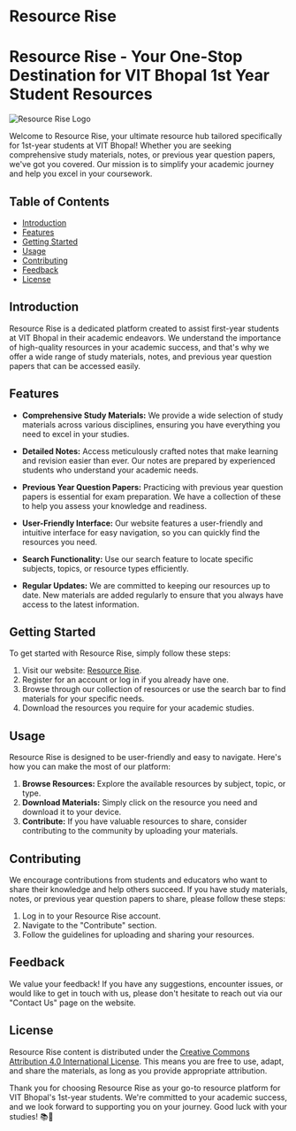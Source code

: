 # Resource Rise

# Resource Rise - Your One-Stop Destination for VIT Bhopal 1st Year Student Resources

![Resource Rise Logo](resource_rise_logo.png)

Welcome to Resource Rise, your ultimate resource hub tailored specifically for 1st-year students at VIT Bhopal! Whether you are seeking comprehensive study materials, notes, or previous year question papers, we've got you covered. Our mission is to simplify your academic journey and help you excel in your coursework.

## Table of Contents

- [Introduction](#introduction)
- [Features](#features)
- [Getting Started](#getting-started)
- [Usage](#usage)
- [Contributing](#contributing)
- [Feedback](#feedback)
- [License](#license)

## Introduction

Resource Rise is a dedicated platform created to assist first-year students at VIT Bhopal in their academic endeavors. We understand the importance of high-quality resources in your academic success, and that's why we offer a wide range of study materials, notes, and previous year question papers that can be accessed easily.

## Features

- **Comprehensive Study Materials:** We provide a wide selection of study materials across various disciplines, ensuring you have everything you need to excel in your studies.

- **Detailed Notes:** Access meticulously crafted notes that make learning and revision easier than ever. Our notes are prepared by experienced students who understand your academic needs.

- **Previous Year Question Papers:** Practicing with previous year question papers is essential for exam preparation. We have a collection of these to help you assess your knowledge and readiness.

- **User-Friendly Interface:** Our website features a user-friendly and intuitive interface for easy navigation, so you can quickly find the resources you need.

- **Search Functionality:** Use our search feature to locate specific subjects, topics, or resource types efficiently.

- **Regular Updates:** We are committed to keeping our resources up to date. New materials are added regularly to ensure that you always have access to the latest information.

## Getting Started

To get started with Resource Rise, simply follow these steps:

1. Visit our website: [Resource Rise](https://www.resourcerisevitbhopal.com).
2. Register for an account or log in if you already have one.
3. Browse through our collection of resources or use the search bar to find materials for your specific needs.
4. Download the resources you require for your academic studies.

## Usage

Resource Rise is designed to be user-friendly and easy to navigate. Here's how you can make the most of our platform:

1. **Browse Resources:** Explore the available resources by subject, topic, or type.
2. **Download Materials:** Simply click on the resource you need and download it to your device.
3. **Contribute:** If you have valuable resources to share, consider contributing to the community by uploading your materials.

## Contributing

We encourage contributions from students and educators who want to share their knowledge and help others succeed. If you have study materials, notes, or previous year question papers to share, please follow these steps:

1. Log in to your Resource Rise account.
2. Navigate to the "Contribute" section.
3. Follow the guidelines for uploading and sharing your resources.

## Feedback

We value your feedback! If you have any suggestions, encounter issues, or would like to get in touch with us, please don't hesitate to reach out via our "Contact Us" page on the website.

## License

Resource Rise content is distributed under the [Creative Commons Attribution 4.0 International License](https://creativecommons.org/licenses/by/4.0/). This means you are free to use, adapt, and share the materials, as long as you provide appropriate attribution.

Thank you for choosing Resource Rise as your go-to resource platform for VIT Bhopal's 1st-year students. We're committed to your academic success, and we look forward to supporting you on your journey. Good luck with your studies! 📚🚀


